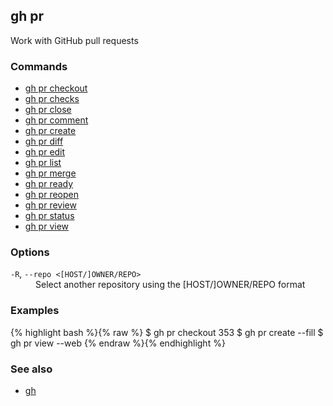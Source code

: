 

## gh pr

Work with GitHub pull requests

### Commands

* [gh pr checkout](./gh_pr_checkout)
* [gh pr checks](./gh_pr_checks)
* [gh pr close](./gh_pr_close)
* [gh pr comment](./gh_pr_comment)
* [gh pr create](./gh_pr_create)
* [gh pr diff](./gh_pr_diff)
* [gh pr edit](./gh_pr_edit)
* [gh pr list](./gh_pr_list)
* [gh pr merge](./gh_pr_merge)
* [gh pr ready](./gh_pr_ready)
* [gh pr reopen](./gh_pr_reopen)
* [gh pr review](./gh_pr_review)
* [gh pr status](./gh_pr_status)
* [gh pr view](./gh_pr_view)


### Options


<dl class="flags">
	<dt><code>-R</code>, <code>--repo &lt;[HOST/]OWNER/REPO&gt;</code></dt>
	<dd>Select another repository using the [HOST/]OWNER/REPO format</dd>
</dl>


### Examples

{% highlight bash %}{% raw %}
$ gh pr checkout 353
$ gh pr create --fill
$ gh pr view --web
{% endraw %}{% endhighlight %}

### See also

* [gh](./gh)
